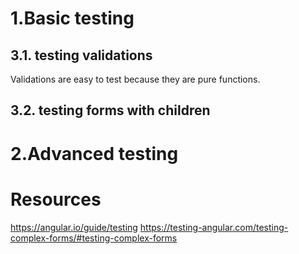 
# 1.Basic testing

## 3.1. testing validations
Validations are easy to test because they are pure functions.
## 3.2. testing forms with children

# 2.Advanced testing

# Resources
https://angular.io/guide/testing
https://testing-angular.com/testing-complex-forms/#testing-complex-forms